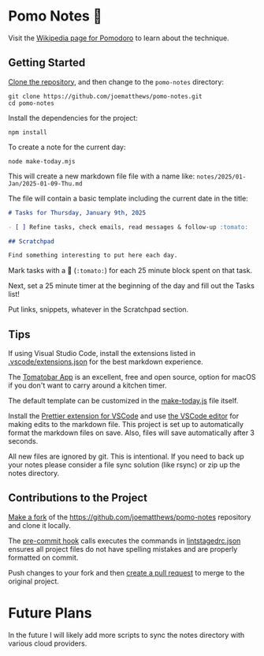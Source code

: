 # Pomo Notes :tomato:

Visit the [Wikipedia page for Pomodoro](https://en.wikipedia.org/wiki/Pomodoro_Technique) to learn about the technique.

## Getting Started

[Clone the repository](https://docs.github.com/en/repositories/creating-and-managing-repositories/cloning-a-repository), and then change to the `pomo-notes` directory:

```
git clone https://github.com/joematthews/pomo-notes.git
cd pomo-notes
```

Install the dependencies for the project:

```
npm install
```

To create a note for the current day:

```
node make-today.mjs
```

This will create a new markdown file file with a name like: `notes/2025/01-Jan/2025-01-09-Thu.md`

The file will contain a basic template including the current date in the title:

```md
# Tasks for Thursday, January 9th, 2025

- [ ] Refine tasks, check emails, read messages & follow-up :tomato:

## Scratchpad

Find something interesting to put here each day.
```

Mark tasks with a :tomato: (`:tomato:`) for each 25 minute block spent on that task.

Next, set a 25 minute timer at the beginning of the day and fill out the Tasks list!

Put links, snippets, whatever in the Scratchpad section.

## Tips

If using Visual Studio Code, install the extensions listed in [.vscode/extensions.json](.vscode/extensions.json) for the best markdown experience.

The [Tomatobar App](https://github.com/ivoronin/TomatoBar) is an excellent, free and open source, option for macOS if you don't want to carry around a kitchen timer.

The default template can be customized in the [make-today.js](make-today.js) file itself.

Install the [Prettier extension for VSCode](https://marketplace.visualstudio.com/items?itemName=esbenp.prettier-vscode) and use [the VSCode editor](https://code.visualstudio.com/) for making edits to the markdown file. This project is set up to automatically format the markdown files on save. Also, files will save automatically after 3 seconds.

All new files are ignored by git. This is intentional. If you need to back up your notes please consider a file sync solution (like rsync) or zip up the notes directory.

## Contributions to the Project

[Make a fork](https://docs.github.com/en/pull-requests/collaborating-with-pull-requests/working-with-forks/fork-a-repo) of the https://github.com/joematthews/pomo-notes repository and clone it locally.

The [pre-commit hook](./.husky/pre-commit) calls executes the commands in [lintstagedrc.json](.lintstagedrc.json) ensures all project files do not have spelling mistakes and are properly formatted on commit.

Push changes to your fork and then [create a pull request](https://docs.github.com/en/pull-requests/collaborating-with-pull-requests/proposing-changes-to-your-work-with-pull-requests/about-pull-requests) to merge to the original project.

# Future Plans

In the future I will likely add more scripts to sync the notes directory with various cloud providers.

